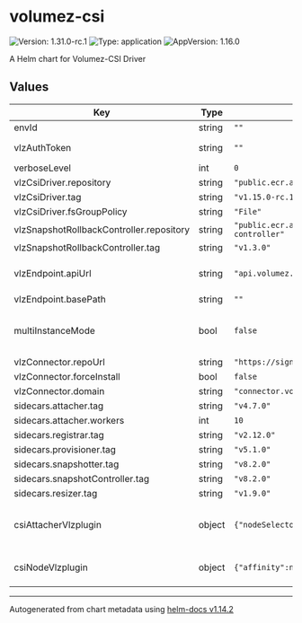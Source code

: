 # volumez-csi

![Version: 1.31.0-rc.1](https://img.shields.io/badge/Version-1.31.0--rc.1-informational?style=flat-square) ![Type: application](https://img.shields.io/badge/Type-application-informational?style=flat-square) ![AppVersion: 1.16.0](https://img.shields.io/badge/AppVersion-1.16.0-informational?style=flat-square)

A Helm chart for Volumez-CSI Driver

## Values

| Key | Type | Default | Description |
|-----|------|---------|-------------|
| envId | string | `""` |  |
| vlzAuthToken | string | `""` | CSI Driver Token (Refresh Token) |
| verboseLevel | int | `0` |  |
| vlzCsiDriver.repository | string | `"public.ecr.aws/u0q8u2v6/volumez-csi"` |  |
| vlzCsiDriver.tag | string | `"v1.15.0-rc.1"` |  |
| vlzCsiDriver.fsGroupPolicy | string | `"File"` |  |
| vlzSnapshotRollbackController.repository | string | `"public.ecr.aws/u0q8u2v6/vlz-snapshotrollback-controller"` |  |
| vlzSnapshotRollbackController.tag | string | `"v1.3.0"` |  |
| vlzEndpoint.apiUrl | string | `"api.volumez.com"` | {custom-id}.execute-api.{region}.amazonaws.com |
| vlzEndpoint.basePath | string | `""` | Example: "dev" |
| multiInstanceMode | bool | `false` | Allows multiple deployments of the CSI driver on the same cluster |
| vlzConnector.repoUrl | string | `"https://signup.volumez.com/connector/"` |  |
| vlzConnector.forceInstall | bool | `false` |  |
| vlzConnector.domain | string | `"connector.volumez.com"` |  |
| sidecars.attacher.tag | string | `"v4.7.0"` |  |
| sidecars.attacher.workers | int | `10` |  |
| sidecars.registrar.tag | string | `"v2.12.0"` |  |
| sidecars.provisioner.tag | string | `"v5.1.0"` |  |
| sidecars.snapshotter.tag | string | `"v8.2.0"` |  |
| sidecars.snapshotController.tag | string | `"v8.2.0"` |  |
| sidecars.resizer.tag | string | `"v1.9.0"` |  |
| csiAttacherVlzplugin | object | `{"nodeSelector":null,"tolerations":null}` | Allows to install the driver and sidecars on a specific node or node group |
| csiNodeVlzplugin | object | `{"affinity":null,"nodeSelector":null,"tolerations":null}` | Allows to install the nodeplugin on a specific node or node group |

----------------------------------------------
Autogenerated from chart metadata using [helm-docs v1.14.2](https://github.com/norwoodj/helm-docs/releases/v1.14.2)
